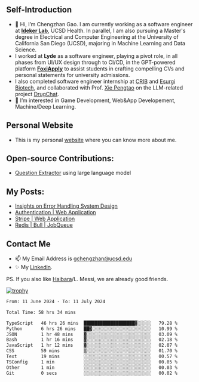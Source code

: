 ## Self-Introduction
- 👋 Hi, I’m Chengzhan Gao. I am currently working as a software engineer at **[Ideker Lab](https://idekerlab.ucsd.edu/)**, UCSD Health. In parallel, I am also pursuing a Master's degree in Electrical and Computer Engineering at the University of California San Diego (UCSD), majoring in Machine Learning and Data Science.
- I worked at **Lyde** as a software engineer, playing a pivot role, in all phases from UI/UX design through to CI/CD, in the GPT-powered platform **[FoxiApply](https://lyde.io)** to assist students in crafting compelling CVs and personal statements for university admissions.
- I also completed software engineer internship at [CRIB](https://apps.apple.com/us/app/crib-for-roommates/id6468918103?platform=iphone) and [Esurgi Biotech](https://myesurgi.com/), and collaborated with Prof. [Xie Pengtao](https://pengtaoxie.github.io/) on the LLM-related project [DrugChat](https://github.com/UCSD-AI4H/drugchat).
- 👀 I’m interested in Game Development, Web&App Developement, Machine/Deep Learning.

## Personal Website
-  This is my personal [website](https://gaochengzhan.netlify.app/) where you can know more about me.

## Open-source Contributions:
- [Question Extractor](https://github.com/nestordemeure/question_extractor) using large language model

## My Posts:
- [Insights on Error Handling System Design](https://gaochengzhan.netlify.app/post/error-handling/)
- [Authentication | Web Application](https://gaochengzhan.netlify.app/post/authentication/)
- [Stripe | Web Application](https://gaochengzhan.netlify.app/post/stripe/)
- [Redis | Bull | JobQueue](https://gaochengzhan.netlify.app/post/job-queue/)

## Contact Me
- 📫 My Email Address is gchengzhan@ucsd.edu
- ✨ My [Linkedin](https://www.linkedin.com/in/chengzhan-christoffel-gao/).

PS. If you also like [Haibara](https://www.detectiveconanworld.com/wiki/Ai_Haibara)/L. Messi, we are already good friends.

[![trophy](https://github-profile-trophy.vercel.app/?username=gaochengzhan&theme=flat&row=1&margin-w=12)](https://github.com/ryo-ma/github-profile-trophy)

<!--START_SECTION:waka-->

```txt
From: 11 June 2024 - To: 11 July 2024

Total Time: 58 hrs 34 mins

TypeScript   46 hrs 26 mins  ███████████████████▓░░░░░   79.28 %
Python       6 hrs 26 mins   ██▓░░░░░░░░░░░░░░░░░░░░░░   10.99 %
JSON         1 hr 48 mins    ▓░░░░░░░░░░░░░░░░░░░░░░░░   03.09 %
Bash         1 hr 16 mins    ▓░░░░░░░░░░░░░░░░░░░░░░░░   02.18 %
JavaScript   1 hr 12 mins    ▓░░░░░░░░░░░░░░░░░░░░░░░░   02.07 %
CSS          59 mins         ▒░░░░░░░░░░░░░░░░░░░░░░░░   01.70 %
Text         19 mins         ░░░░░░░░░░░░░░░░░░░░░░░░░   00.57 %
TSConfig     1 min           ░░░░░░░░░░░░░░░░░░░░░░░░░   00.05 %
Other        1 min           ░░░░░░░░░░░░░░░░░░░░░░░░░   00.03 %
Git          0 secs          ░░░░░░░░░░░░░░░░░░░░░░░░░   00.02 %
```

<!--END_SECTION:waka-->

<!---
gaochengzhan/gaochengzhan is a ✨ special ✨ repository because its `README.md` (this file) appears on your GitHub profile.
You can click the Preview link to take a look at your changes.
--->
